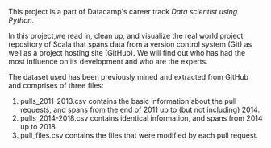 This project is a part of Datacamp's career track *Data scientist using Python*.

In this project,we read in, clean up, and visualize the real world project repository of Scala that spans data from a version control system (Git) as well as a project hosting site (GitHub). 
We will find out who has had the most influence on its development and who are the experts.

The dataset used has been previously mined and extracted from GitHub and comprises of three files:

1. pulls_2011-2013.csv contains the basic information about the pull requests, and spans from the end of 2011 up to (but not including) 2014.
2. pulls_2014-2018.csv contains identical information, and spans from 2014 up to 2018.
3. pull_files.csv contains the files that were modified by each pull request.

